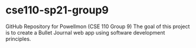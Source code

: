 # cse110-sp21-group9
GitHub Repository for Powellmon (CSE 110 Group 9)
The goal of this project is to create a Bullet Journal web app using software development principles. 
